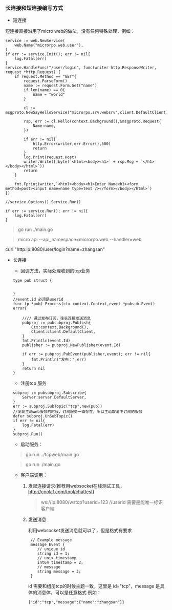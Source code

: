 ### 长连接和短连接编写方式

* 短连接


短连接直接沿用了micro web的做法，没有任何特殊处理，例如：

```$xslt
service := web.NewService(
    web.Name("microrpo.web.user"),
)
if err := service.Init(); err != nil{
    log.Fatal(err)
}
service.HandleFunc("/user/login", func(writer http.ResponseWriter, request *http.Request) {
    if request.Method == "GET"{
        request.ParseForm()
        name := request.Form.Get("name")
        if len(name) == 0{
            name = "world"
        }

        cl := msgproto.NewSayHelloService("microrpo.srv.websrv",client.DefaultClient)

        rsp, err := cl.Hello(context.Background(),&msgproto.Request{
            Name:name,
        })

        if err != nil{
            http.Error(writer,err.Error(),500)
            return
        }
        log.Print(request.Host)
        writer.Write([]byte(`<html><body><h1>` + rsp.Msg + `</h1></body></html>`))
        return
    }

    fmt.Fprint(writer,`<html><body><h1>Enter Name<h1><form method=post><input name=name type=text /></form></body></html>`)
})

//service.Options().Service.Run()

if err := service.Run(); err != nil{
    log.Fatal(err)
}
```

>  go run ./main.go

>  micro api --api_namespace=microrpo.web --handler=web

curl "http:ip:8080/user/login?name=zhangsan"

* 长连接

    * 回调方法，实际处理收到的tcp业务

    ```$xslt
    type pub struct {
    
    
    }
    //event.id 必须是userid
    func (p *pub) Process(ctx context.Context,event *pubsub.Event) error{
    
        //// 通过发布订阅，往长连接发送消息
        pubproj := pubsubproj.Publish{
            Ctx:context.Background(),
            Client:client.DefaultClient,
        }
        fmt.Println(event.Id)
        publisher := pubproj.NewPublisher(event.Id)
    
        if err := pubproj.PubEvent(publisher,event); err != nil{
            fmt.Println("发布：",err)
        }
        return nil
    }
    ```

    * 注册tcp 服务
    
    ```$xslt
    subproj := pubsubproj.Subscribe{
        Server:server.DefaultServer,
    }
    err := subproj.SubTopic("tcp",new(pub))
    //发现主动web服务的时候，订阅服务一直存在，所以主动取消下订阅的服务
    defer subproj.UnSubTopic()
    if err != nil{
        log.Fatal(err)
    }
    subproj.Run()
    ```
    * 启动服务：
    > go run ../tcpweb/main.go
    
    > go run ./main.go

    * 客户端调用：
        
        1. 发起连接请求(推荐用websocket在线测试工具，http://coolaf.com/tool/chattest)
           > ws://ip:8080/wstcp?userid=123 //userid 需要是能唯一标识客户端
      
        2. 发送消息
           
           利用websocket发送消息就可以了，但是格式有要求
           
            ```$xslt
             // Example message
             message Event {
             	// unique id
             	string id = 1;
             	// unix timestamp
             	int64 timestamp = 2;
             	// message
             	string message = 3;
             }
            ```
          
            id 需要和组册tcp的时候主题一致，这里是 id="tcp"，message 是具体的消息体，可以是任意格式
            例如：
            ```$xslt
            {"id":"tcp","message":{"name":"zhangsan"}}
            ```
